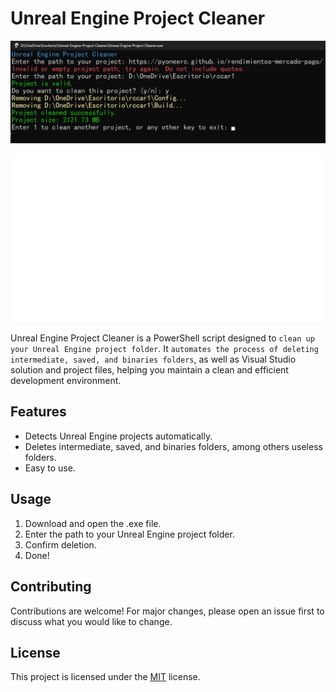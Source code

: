 # Unreal Engine Project Cleaner

![alt text](upc.png)

![puppet.gif](puppet.gif)

Unreal Engine Project Cleaner is a PowerShell script designed to `clean up your Unreal Engine project folder`. It `automates the process of deleting intermediate, saved, and binaries folders`, as well as Visual Studio solution and project files, helping you maintain a clean and efficient development environment.
## Features

- Detects Unreal Engine projects automatically.
- Deletes intermediate, saved, and binaries folders, among others useless folders.
- Easy to use.

## Usage

1. Download and open the .exe file.
2. Enter the path to your Unreal Engine project folder.
3. Confirm deletion.
4. Done!

## Contributing

Contributions are welcome! For major changes, please open an issue first to discuss what you would like to change.

## License

This project is licensed under the [MIT](https://choosealicense.com/licenses/mit/) license.
